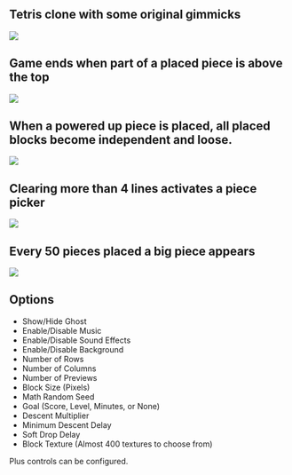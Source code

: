 ## Tetris clone with some original gimmicks
![](https://i.imgur.com/sx7NOxw.jpg)

## Game ends when part of a placed piece is above the top
![](https://i.imgur.com/oVqs0Ze.jpg)

## When a powered up piece is placed, all placed blocks become independent and loose.
![](https://i.imgur.com/dOveeb0.jpg)

## Clearing more than 4 lines activates a piece picker
![](https://i.imgur.com/GnyR0Lz.jpg)

## Every 50 pieces placed a big piece appears
![](https://i.imgur.com/rm0AyS2.jpg)


## Options

- Show/Hide Ghost
- Enable/Disable Music
- Enable/Disable Sound Effects
- Enable/Disable Background
- Number of Rows
- Number of Columns
- Number of Previews
- Block Size (Pixels)
- Math Random Seed
- Goal (Score, Level, Minutes, or None)
- Descent Multiplier
- Minimum Descent Delay
- Soft Drop Delay
- Block Texture (Almost 400 textures to choose from)

Plus controls can be configured.
